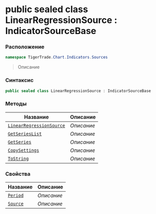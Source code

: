 
# public sealed class LinearRegressionSource : IndicatorSourceBase
### Расположение
```csharp
namespace TigerTrade.Chart.Indicators.Sources
```



> Описание

### Синтаксис
```csharp
public sealed class LinearRegressionSource : IndicatorSourceBase
```


### Методы
| Название | Описание |
| --- | --- |
| [`LinearRegressionSource`](./LinearRegressionSource.cs/Методы/LinearRegressionSource.md) | *Описание* |
| [`GetSeriesList`](./LinearRegressionSource.cs/Методы/GetSeriesList.md) | *Описание* |
| [`GetSeries`](./LinearRegressionSource.cs/Методы/GetSeries.md) | *Описание* |
| [`CopySettings`](./LinearRegressionSource.cs/Методы/CopySettings.md) | *Описание* |
| [`ToString`](./LinearRegressionSource.cs/Методы/ToString.md) | *Описание* |

### Свойства
| Название | Описание |
| --- | --- |
| [`Period`](./LinearRegressionSource.cs/Свойства/Period.md) | *Описание* |
| [`Source`](./LinearRegressionSource.cs/Свойства/Source.md) | *Описание* |



